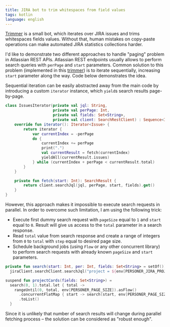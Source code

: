 ```yaml
---
title: JIRA bot to trim whitespaces from field values
tags: kotlin
language: english
---
```


[Trimmer](@gh(maksar)) is a small bot, which iterates over JIRA issues and trims whitespaces fields values. Without that, human mistakes on copy-paste operations can make automated JIRA statistics collections harder.

<!--more-->

I'd like to demonstrate two different approaches to handle "paging" problem in Atlassian REST APIs. Atlassian REST endpoints usually allows to perform search queries with `perPage` and `start` parameters. Common solution to this problem (implemented in this [trimmer](@gh(maksar))) is to iterate sequentially, increasing `start` parameter along the way. Code below demonstrates the idea.

Sequential iteration can be easily abstracted away from the main code by introducing a custom `iterator` instance, which `yield`s search results page-by-page.

```kotlin
class IssuesIterator(private val jql: String,
                     private val perPage: Int,
                     private val fields: Set<String>,
                     private val client: SearchRestClient) : Sequence<Issue> {
    override fun iterator(): Iterator<Issue> {
        return iterator {
            var currentIndex = -perPage
            do {
                currentIndex += perPage
                print(".")
                val currentResult = fetch(currentIndex)
                yieldAll(currentResult.issues)
            } while (currentIndex + perPage < currentResult.total)
        }
    }

    private fun fetch(start: Int): SearchResult {
        return client.searchJql(jql, perPage, start, fields).get()
    }
}
```

However, this approach makes it impossible to execute search requests in parallel. In order to overcome such limitation, I am using the following trick:

* Execute first dummy search request with `pageSize` equal to `1` and `start` equal to `0`. Result will give us access to the `total` parameter in a search response.
* Read `total` value from search response and create a range of integers from `0` to `total` with `step` equal to desired page size.
* Schedule background jobs (using `Flow` or any other concurrent library) to perform search requests with already known `pageSize` and `start` parameters.

```kotlin
private fun search(start: Int, per: Int, fields: Set<String> = setOf()): SearchResult =
  jiraClient.searchClient.searchJql("project = ${env[PERSONER_JIRA_PROJECT]}", per, start, MINIMUM_SET_OF_FIELDS.plus(fields)).get()

suspend fun projectCards(fields: Set<String>) =
  search(0, 1).total.let { total ->
    rangeUntil(0, total, env[PERSONER_PAGE_SIZE]).asFlow()
      .concurrentFlatMap { start -> search(start, env[PERSONER_PAGE_SIZE], fields).issues }
      .toList()
  }
```

Since it is unlikely that number of search results will change during parallel fetching process – the solution can be considered as "robust enough".